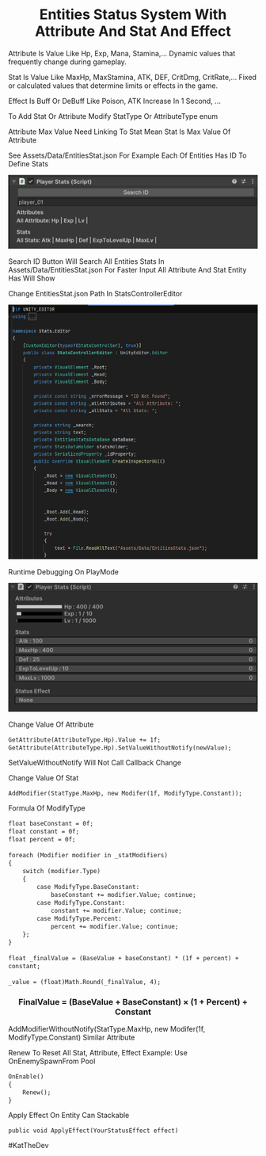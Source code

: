 <h1><div align="center"> Entities Status System With Attribute And Stat And Effect </div></h1>

Attribute Is Value Like Hp, Exp, Mana, Stamina,... Dynamic values that frequently change during gameplay.

Stat Is Value Like MaxHp, MaxStamina, ATK, DEF, CritDmg, CritRate,... Fixed or calculated values that determine limits or effects in the game.

Effect Is Buff Or DeBuff Like Poison, ATK Increase In 1 Second, ...

To Add Stat Or Attribute Modify StatType Or AttributeType enum

Attribute Max Value Need Linking To Stat Mean Stat Is Max Value Of Attribute

See Assets/Data/EntitiesStat.json For Example
Each Of Entities Has ID To Define Stats

![](StatsEX1.png)

Search ID Button Will Search All Entities Stats In Assets/Data/EntitiesStat.json For Faster Input
All Attribute And Stat Entity Has Will Show

Change EntitiesStat.json Path In StatsControllerEditor

![](StatsEX2.png)

Runtime Debugging On PlayMode

![](StatsEX3.png)

Change Value Of Attribute

```
GetAttribute(AttributeType.Hp).Value += 1f;
GetAttribute(AttributeType.Hp).SetValueWithoutNotify(newValue);
```

SetValueWithoutNotify Will Not Call Callback Change

Change Value Of Stat 

```
AddModifier(StatType.MaxHp, new Modifer(1f, ModifyType.Constant));
```

Formula Of ModifyType

```
float baseConstant = 0f;
float constant = 0f;
float percent = 0f;

foreach (Modifier modifier in _statModifiers)
{
    switch (modifier.Type)
    {
        case ModifyType.BaseConstant:
            baseConstant += modifier.Value; continue;
        case ModifyType.Constant:
            constant += modifier.Value; continue;
        case ModifyType.Percent:
            percent += modifier.Value; continue;
    };
}

float _finalValue = (BaseValue + baseConstant) * (1f + percent) + constant;

_value = (float)Math.Round(_finalValue, 4);

```

<h3><div align="center"> FinalValue = (BaseValue + BaseConstant) × (1 + Percent) + Constant </div></h3>

AddModifierWithoutNotify(StatType.MaxHp, new Modifer(1f, ModifyType.Constant) Similar Attribute

Renew To Reset All Stat, Attribute, Effect 
Example: Use OnEnemySpawnFrom Pool 

```
OnEnable()
{
    Renew();
}
```

Apply Effect On Entity Can Stackable
```
public void ApplyEffect(YourStatusEffect effect)
```
#KatTheDev